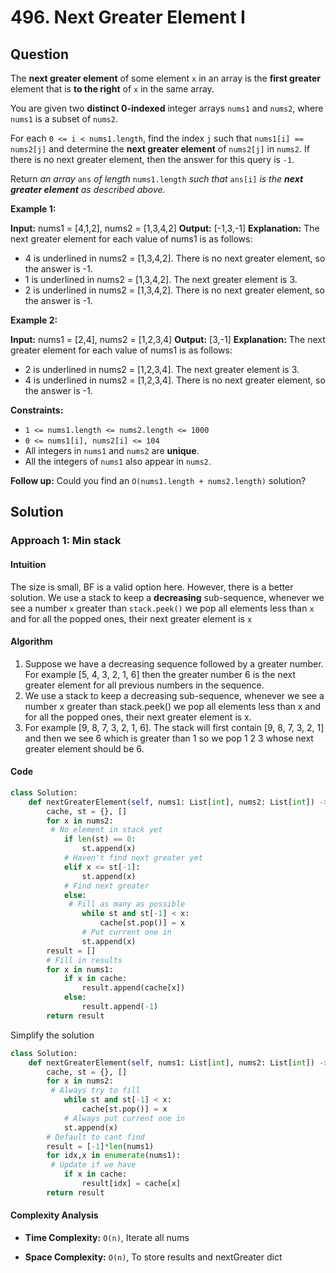 
# 496. Next Greater Element I

## Question

The  **next greater element**  of some element  `x`  in an array is the  **first greater**  element that is  **to the right**  of  `x`  in the same array.

You are given two  **distinct 0-indexed**  integer arrays  `nums1`  and  `nums2`, where  `nums1`  is a subset of  `nums2`.

For each  `0 <= i < nums1.length`, find the index  `j`  such that  `nums1[i] == nums2[j]`  and determine the  **next greater element**  of  `nums2[j]`  in  `nums2`. If there is no next greater element, then the answer for this query is  `-1`.

Return  _an array_ `ans` _of length_ `nums1.length` _such that_ `ans[i]` _is the  **next greater element**  as described above._

**Example 1:**

**Input:** nums1 = [4,1,2], nums2 = [1,3,4,2]
**Output:** [-1,3,-1]
**Explanation:** The next greater element for each value of nums1 is as follows:

- 4 is underlined in nums2 = [1,3,4,2]. There is no next greater element, so the answer is -1.
- 1 is underlined in nums2 = [1,3,4,2]. The next greater element is 3.
- 2 is underlined in nums2 = [1,3,4,2]. There is no next greater element, so the answer is -1.

**Example 2:**

**Input:** nums1 = [2,4], nums2 = [1,2,3,4]
**Output:** [3,-1]
**Explanation:** The next greater element for each value of nums1 is as follows:

- 2 is underlined in nums2 = [1,2,3,4]. The next greater element is 3.
- 4 is underlined in nums2 = [1,2,3,4]. There is no next greater element, so the answer is -1.

**Constraints:**

- `1 <= nums1.length <= nums2.length <= 1000`
- `0 <= nums1[i], nums2[i] <= 104`
- All integers in  `nums1`  and  `nums2`  are  **unique**.
- All the integers of  `nums1`  also appear in  `nums2`.

**Follow up:** Could you find an `O(nums1.length + nums2.length)` solution?

## Solution

### Approach 1: Min stack

#### Intuition

The size is small, BF is a valid option here. However, there is a better solution. We use a stack to keep a **decreasing** sub-sequence, whenever we see a number `x` greater than `stack.peek()` we pop all elements less than `x` and for all the popped ones, their next greater element is `x`

#### Algorithm

1. Suppose we have a decreasing sequence followed by a greater number. For example [5, 4, 3, 2, 1, 6] then the greater number 6 is the next greater element for all previous numbers in the sequence.
2. We use a stack to keep a decreasing sub-sequence, whenever we see a number x greater than stack.peek() we pop all elements less than x and for all the popped ones, their next greater element is x.
3. For example [9, 8, 7, 3, 2, 1, 6]. The stack will first contain [9, 8, 7, 3, 2, 1] and then we see 6 which is greater than 1 so we pop 1 2 3 whose next greater element should be 6.

#### Code

```python
class Solution:
    def nextGreaterElement(self, nums1: List[int], nums2: List[int]) -> List[int]:
        cache, st = {}, []
        for x in nums2:
         # No element in stack yet
            if len(st) == 0:
                st.append(x)
            # Haven't find next greater yet
            elif x <= st[-1]:
                st.append(x)
            # Find next greater
            else:
             # Fill as many as possible
                while st and st[-1] < x:
                    cache[st.pop()] = x
                # Put current one in
                st.append(x)
        result = []
        # Fill in results
        for x in nums1:
            if x in cache:
                result.append(cache[x])
            else:
                result.append(-1)
        return result
```

Simplify the solution

```python
class Solution:
    def nextGreaterElement(self, nums1: List[int], nums2: List[int]) -> List[int]:
        cache, st = {}, []
        for x in nums2:
         # Always try to fill
            while st and st[-1] < x:
                cache[st.pop()] = x
            # Always put current one in
            st.append(x)
        # Default to cant find
        result = [-1]*len(nums1)
        for idx,x in enumerate(nums1):
         # Update if we have
            if x in cache:
                result[idx] = cache[x]
        return result
```

#### Complexity Analysis

- **Time Complexity:**  `O(n)`, Iterate all nums

- **Space Complexity:**  `O(n)`, To store results and nextGreater dict
